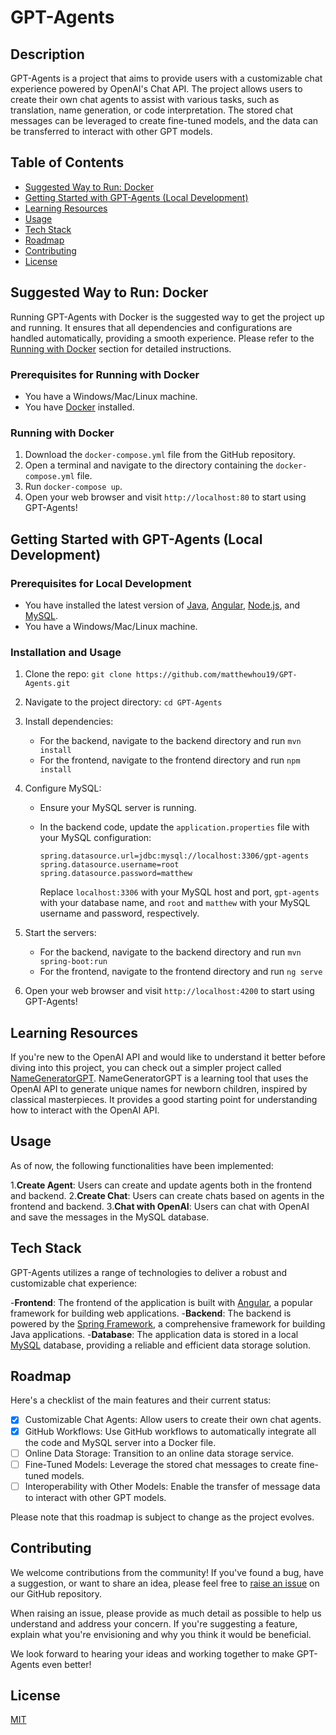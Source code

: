 # GPT-Agents

## Description

GPT-Agents is a project that aims to provide users with a customizable chat experience powered by OpenAI's Chat API. The project allows users to create their own chat agents to assist with various tasks, such as translation, name generation, or code interpretation. The stored chat messages can be leveraged to create fine-tuned models, and the data can be transferred to interact with other GPT models.

## Table of Contents

- [Suggested Way to Run: Docker](#suggested-way-to-run-docker)
- [Getting Started with GPT-Agents (Local Development)](#getting-started-with-gpt-agents-local-development)
- [Learning Resources](#learning-resources)
- [Usage](#usage)
- [Tech Stack](#tech-stack)
- [Roadmap](#roadmap)
- [Contributing](#contributing)
- [License](#license)

## **Suggested Way to Run: Docker**

Running GPT-Agents with Docker is the suggested way to get the project up and running. It ensures that all dependencies and configurations are handled automatically, providing a smooth experience. Please refer to the [Running with Docker](#running-with-docker) section for detailed instructions.

### Prerequisites for Running with Docker

- You have a Windows/Mac/Linux machine.
- You have [Docker](https://www.docker.com/get-started) installed.

### Running with Docker

1. Download the `docker-compose.yml` file from the GitHub repository.
2. Open a terminal and navigate to the directory containing the `docker-compose.yml` file.
3. Run `docker-compose up`.
4. Open your web browser and visit `http://localhost:80` to start using GPT-Agents!

## Getting Started with GPT-Agents (Local Development)

### Prerequisites for Local Development

- You have installed the latest version of [Java](https://www.java.com/en/download/), [Angular](https://angular.io/guide/setup-local), [Node.js](https://nodejs.org/), and [MySQL](https://dev.mysql.com/downloads/installer/).
- You have a Windows/Mac/Linux machine.

### Installation and Usage

1. Clone the repo: `git clone https://github.com/matthewhou19/GPT-Agents.git`
2. Navigate to the project directory: `cd GPT-Agents`
3. Install dependencies:
   - For the backend, navigate to the backend directory and run `mvn install`
   - For the frontend, navigate to the frontend directory and run `npm install`
4. Configure MySQL:

   - Ensure your MySQL server is running.
   - In the backend code, update the `application.properties` file with your MySQL configuration:

     ```
     spring.datasource.url=jdbc:mysql://localhost:3306/gpt-agents
     spring.datasource.username=root
     spring.datasource.password=matthew
     ```

     Replace `localhost:3306` with your MySQL host and port, `gpt-agents` with your database name, and `root` and `matthew` with your MySQL username and password, respectively.

5. Start the servers:
   - For the backend, navigate to the backend directory and run `mvn spring-boot:run`
   - For the frontend, navigate to the frontend directory and run `ng serve`
6. Open your web browser and visit `http://localhost:4200` to start using GPT-Agents!

## Learning Resources

If you're new to the OpenAI API and would like to understand it better before diving into this project, you can check out a simpler project called [NameGeneratorGPT](https://github.com/matthewhou19/NameGeneratorGPT). NameGeneratorGPT is a learning tool that uses the OpenAI API to generate unique names for newborn children, inspired by classical masterpieces. It provides a good starting point for understanding how to interact with the OpenAI API.

## Usage

As of now, the following functionalities have been implemented:

1.**Create Agent**: Users can create and update agents both in the frontend and backend. 2.**Create Chat**: Users can create chats based on agents in the frontend and backend. 3.**Chat with OpenAI**: Users can chat with OpenAI and save the messages in the MySQL database.

## Tech Stack

GPT-Agents utilizes a range of technologies to deliver a robust and customizable chat experience:

-**Frontend**: The frontend of the application is built with [Angular](https://angular.io/), a popular framework for building web applications. -**Backend**: The backend is powered by the [Spring Framework](https://spring.io/), a comprehensive framework for building Java applications. -**Database**: The application data is stored in a local [MySQL](https://www.mysql.com/) database, providing a reliable and efficient data storage solution.

## Roadmap

Here's a checklist of the main features and their current status:

- [x] Customizable Chat Agents: Allow users to create their own chat agents.
- [x] GitHub Workflows: Use GitHub workflows to automatically integrate all the code and MySQL server into a Docker file.
- [ ] Online Data Storage: Transition to an online data storage service.
- [ ] Fine-Tuned Models: Leverage the stored chat messages to create fine-tuned models.
- [ ] Interoperability with Other Models: Enable the transfer of message data to interact with other GPT models.

Please note that this roadmap is subject to change as the project evolves.

## Contributing

We welcome contributions from the community! If you've found a bug, have a suggestion, or want to share an idea, please feel free to [raise an issue](https://github.com/matthewhou19/GPT-Agents/issues) on our GitHub repository.

When raising an issue, please provide as much detail as possible to help us understand and address your concern. If you're suggesting a feature, explain what you're envisioning and why you think it would be beneficial.

We look forward to hearing your ideas and working together to make GPT-Agents even better!

## License

[MIT](https://choosealicense.com/licenses/mit/)
